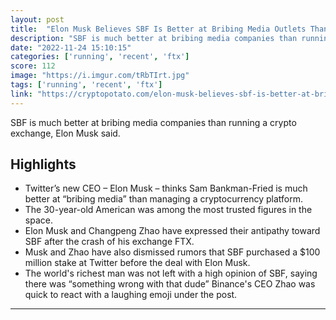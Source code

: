 ```yaml
---
layout: post
title:  "Elon Musk Believes SBF Is Better at Bribing Media Outlets Than Running FTX"
description: "SBF is much better at bribing media companies than running a crypto exchange, Elon Musk said."
date: "2022-11-24 15:10:15"
categories: ['running', 'recent', 'ftx']
score: 112
image: "https://i.imgur.com/tRbTIrt.jpg"
tags: ['running', 'recent', 'ftx']
link: "https://cryptopotato.com/elon-musk-believes-sbf-is-better-at-bribing-media-outlets-than-running-ftx/"
---
```


SBF is much better at bribing media companies than running a crypto exchange, Elon Musk said.

## Highlights

- Twitter’s new CEO – Elon Musk – thinks Sam Bankman-Fried is much better at “bribing media” than managing a cryptocurrency platform.
- The 30-year-old American was among the most trusted figures in the space.
- Elon Musk and Changpeng Zhao have expressed their antipathy toward SBF after the crash of his exchange FTX.
- Musk and Zhao have also dismissed rumors that SBF purchased a $100 million stake at Twitter before the deal with Elon Musk.
- The world's richest man was not left with a high opinion of SBF, saying there was “something wrong with that dude” Binance's CEO Zhao was quick to react with a laughing emoji under the post.

---
